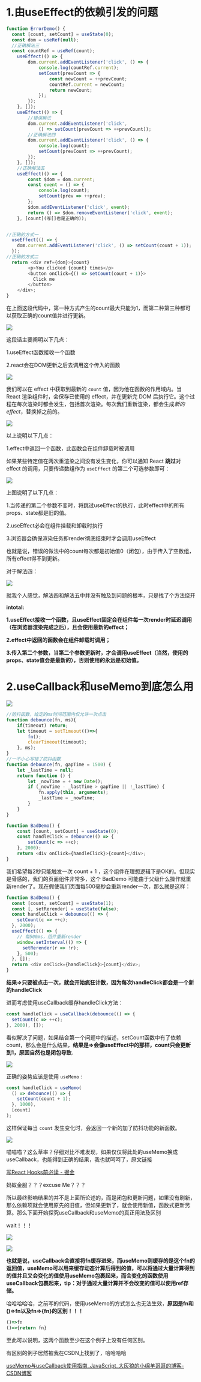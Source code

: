 # **1.由useEffect的依赖引发的问题**

```javascript
function ErrorDemo() {
  const [count, setCount] = useState(0);
  const dom = useRef(null);
  //正确解法三
  const countRef = useRef(count);
    useEffect(() => {
        dom.current.addEventListener('click', () => {
            console.log(countRef.current);
            setCount(prevCount => {
                const newCount = ++prevCount;
                countRef.current = newCount;
                return newCount;
            });
        });
    }, []);
    useEffect(() => {
		//错误解法
        dom.current.addEventListener('click', 
			() => setCount(prevCount => ++prevCount));
		//正确解法四
        dom.current.addEventListener('click', () => {
            console.log(count);
            setCount(prevCount => ++prevCount);
        });
    }, []);
	//正确解法五
    useEffect(() => {
        const $dom = dom.current;
        const event = () => {
            console.log(count);
            setCount(prev => ++prev);
        };
        $dom.addEventListener('click', event);
        return () => $dom.removeEventListener('click', event);
    }, [count](写[]也是正确的));


//正确的方式一
  useEffect(() => {
    dom.current.addEventListener('click', () => setCount(count + 1));
  });
//正确的方式二
  return <div ref={dom}>{count}
		<p>You clicked {count} times</p>
        <button onClick={() => setCount(count + 1)}>
          Click me
        </button>
	</div>;
}

```

在上面这段代码中，第一种方式产生的count最大只能为1，而第二种第三种都可以获取正确的count值并进行更新。

![](https://tcs.teambition.net/storage/111r0ed1e91c9224273cf01dc2878d267257?Signature=eyJhbGciOiJIUzI1NiIsInR5cCI6IkpXVCJ9.eyJBcHBJRCI6IjU5Mzc3MGZmODM5NjMyMDAyZTAzNThmMSIsIl9hcHBJZCI6IjU5Mzc3MGZmODM5NjMyMDAyZTAzNThmMSIsIl9vcmdhbml6YXRpb25JZCI6IiIsImV4cCI6MTYwOTMzOTg5NSwiaWF0IjoxNjA4NzM1MDk1LCJyZXNvdXJjZSI6Ii9zdG9yYWdlLzExMXIwZWQxZTkxYzkyMjQyNzNjZjAxZGMyODc4ZDI2NzI1NyJ9.4I7C_rYTCOE39JdjmLOpsoojeCSSPVPiIdZyrnktfb8&download=image.png "")

这段话主要阐明以下几点：

1.useEffect函数接收一个函数

2.react会在DOM更新之后去调用这个传入的函数

![](https://tcs.teambition.net/storage/111r1b37bc6d027d66f6b874912a62d6aa15?Signature=eyJhbGciOiJIUzI1NiIsInR5cCI6IkpXVCJ9.eyJBcHBJRCI6IjU5Mzc3MGZmODM5NjMyMDAyZTAzNThmMSIsIl9hcHBJZCI6IjU5Mzc3MGZmODM5NjMyMDAyZTAzNThmMSIsIl9vcmdhbml6YXRpb25JZCI6IiIsImV4cCI6MTYwOTMzOTg5NSwiaWF0IjoxNjA4NzM1MDk1LCJyZXNvdXJjZSI6Ii9zdG9yYWdlLzExMXIxYjM3YmM2ZDAyN2Q2NmY2Yjg3NDkxMmE2MmQ2YWExNSJ9.oKWlh_C1RfceqBiPcCFSU9U4qV95pgR_GXx4yr3FZKg&download=image.png "")

我们可以在 effect 中获取到最新的 `count` 值，因为他在函数的作用域内。当 React 渲染组件时，会保存已使用的 effect，并在更新完 DOM 后执行它。这个过程在每次渲染时都会发生，包括首次渲染。每次我们重新渲染，都会生成*新的 effect*，替换掉之前的。

![](https://tcs.teambition.net/storage/111r028046ab1b6f8277b147b7337460b0f7?Signature=eyJhbGciOiJIUzI1NiIsInR5cCI6IkpXVCJ9.eyJBcHBJRCI6IjU5Mzc3MGZmODM5NjMyMDAyZTAzNThmMSIsIl9hcHBJZCI6IjU5Mzc3MGZmODM5NjMyMDAyZTAzNThmMSIsIl9vcmdhbml6YXRpb25JZCI6IiIsImV4cCI6MTYwOTMzOTg5NSwiaWF0IjoxNjA4NzM1MDk1LCJyZXNvdXJjZSI6Ii9zdG9yYWdlLzExMXIwMjgwNDZhYjFiNmY4Mjc3YjE0N2I3MzM3NDYwYjBmNyJ9.rzZYi4vZFcxza8r4iREr2nRImTvP_uxsdFWfwsptClE&download=image.png "")

以上说明以下几点：

1.effect中返回一个函数，此函数会在组件卸载时被调用

如果某些特定值在两次重渲染之间没有发生变化，你可以通知 React **跳过**对 effect 的调用，只要传递数组作为 `useEffect` 的第二个可选参数即可：

![](https://tcs.teambition.net/storage/111ra4c7f338b3f79f4ec268461ee4168d96?Signature=eyJhbGciOiJIUzI1NiIsInR5cCI6IkpXVCJ9.eyJBcHBJRCI6IjU5Mzc3MGZmODM5NjMyMDAyZTAzNThmMSIsIl9hcHBJZCI6IjU5Mzc3MGZmODM5NjMyMDAyZTAzNThmMSIsIl9vcmdhbml6YXRpb25JZCI6IiIsImV4cCI6MTYwOTMzOTg5NSwiaWF0IjoxNjA4NzM1MDk1LCJyZXNvdXJjZSI6Ii9zdG9yYWdlLzExMXJhNGM3ZjMzOGIzZjc5ZjRlYzI2ODQ2MWVlNDE2OGQ5NiJ9.Xm1wlSQTL17dj9zwHEvoscDDc6M1Utq7A8prOcWZAL8&download=image.png "")

上图说明了以下几点：

1.当传递的第二个参数不变时，将跳过useEffect的执行，此时effect中的所有props、state都是旧的值。

2.useEffect必会在组件挂载和卸载时执行

3.浏览器会确保渲染任务即render彻底结束时才会调用useEffect

也就是说，错误的做法中的count每次都是初始值0（闭包），由于传入了空数组，所有effect得不到更新。

对于解法四：

![](https://tcs.teambition.net/storage/111r53f391b00551c2b897656bd5164613df?Signature=eyJhbGciOiJIUzI1NiIsInR5cCI6IkpXVCJ9.eyJBcHBJRCI6IjU5Mzc3MGZmODM5NjMyMDAyZTAzNThmMSIsIl9hcHBJZCI6IjU5Mzc3MGZmODM5NjMyMDAyZTAzNThmMSIsIl9vcmdhbml6YXRpb25JZCI6IiIsImV4cCI6MTYwOTMzOTg5NSwiaWF0IjoxNjA4NzM1MDk1LCJyZXNvdXJjZSI6Ii9zdG9yYWdlLzExMXI1M2YzOTFiMDA1NTFjMmI4OTc2NTZiZDUxNjQ2MTNkZiJ9.2pnc2lg48JWEADXleJ6IkyPVnkVplU1iYjJ_rjcnh0M&download=image.png "")

就我个人感觉，解法四和解法五中并没有触及到问题的根本，只是找了个方法绕开

**intotal:**

**1.useEffect接收一个函数，且useEffect固定会在组件每一次render时延迟调用（在浏览器渲染完成之后），且会使用最新的effect；**

**2.effect中返回的函数会在组件卸载时调用；**

**3.传入第二个参数，当第二个参数更新时，才会调用useEffect（当然，使用的props、state值会是最新的），否则使用的永远是初始值。**

# 2.useCallback和useMemo到底怎么用

![](https://tcs.teambition.net/storage/111r55ac0fb7e9e64f1406eb92dd9d6f86d1?Signature=eyJhbGciOiJIUzI1NiIsInR5cCI6IkpXVCJ9.eyJBcHBJRCI6IjU5Mzc3MGZmODM5NjMyMDAyZTAzNThmMSIsIl9hcHBJZCI6IjU5Mzc3MGZmODM5NjMyMDAyZTAzNThmMSIsIl9vcmdhbml6YXRpb25JZCI6IiIsImV4cCI6MTYwOTMzOTg5NSwiaWF0IjoxNjA4NzM1MDk1LCJyZXNvdXJjZSI6Ii9zdG9yYWdlLzExMXI1NWFjMGZiN2U5ZTY0ZjE0MDZlYjkyZGQ5ZDZmODZkMSJ9.NU73pNazfSCxCHVQAPnGjGRoNxl-gtHMw58bAOqdJHg&download=image.png "")

```javascript
//防抖函数，给定的ms时间范围内仅允许一次点击
function debounce(fn, ms){
    if(timeout) return;
    let timeout = setTimeout(()=>{
        fn();
        clearTimeout(timeout);
    }, ms);
}
//一不小心写错了防抖函数
function debounce(fn, gapTime = 1500) {
    let _lastTime = null;
    return function () {
        let _nowTime = + new Date();
        if (_nowTime - _lastTime > gapTime || !_lastTime) {
            fn.apply(this, arguments);
            _lastTime = _nowTime;
        }
    }
}

function BadDemo() {
    const [count, setCount] = useState(0);
    const handleClick = debounce(() => {
        setCount(c => ++c);
    }, 2000);
    return <div onClick={handleClick}>{count}</div>;
}
```

我们希望每2秒只能触发一次 count + 1 ，这个组件在理想逻辑下是OK的。但现实是骨感的，我们的页面组件非常多，这个 BadDemo 可能由于父级什么操作就重新render了。现在假使我们页面每500毫秒会重新render一次，那么就是这样：

```javascript
function BadDemo() {
  const [count, setCount] = useState(1);
  const [, setRerender] = useState(false);
  const handleClick = debounce(() => {
    setCount(c => ++c);
  }, 2000);
  useEffect(() => {
    // 每500ms，组件重新render
    window.setInterval(() => {
      setRerender(r => !r);
    }, 500);
  }, []);
  return <div onClick={handleClick}>{count}</div>;
}
```

**结果=>只要被点击一次，就会开始疯狂计数，因为每次handleClick都会是一个新的handleClick**

进而考虑使用useCallback缓存handleClick方法：

```javascript
const handleClick = useCallback(debounce(() => {
  setCount(c => ++c);
}, 2000), []);
```

看似解决了问题，如果结合第一个问题中的描述，setCount函数中有了依赖count，那么会是什么结果，**结果是=>会像useEffect中的那样，count只会更新到1，原因自然也是闭包导致.**

![](https://tcs.teambition.net/storage/111reebf175e0dd239be00e1e0185b721cef?Signature=eyJhbGciOiJIUzI1NiIsInR5cCI6IkpXVCJ9.eyJBcHBJRCI6IjU5Mzc3MGZmODM5NjMyMDAyZTAzNThmMSIsIl9hcHBJZCI6IjU5Mzc3MGZmODM5NjMyMDAyZTAzNThmMSIsIl9vcmdhbml6YXRpb25JZCI6IiIsImV4cCI6MTYwOTMzOTg5NSwiaWF0IjoxNjA4NzM1MDk1LCJyZXNvdXJjZSI6Ii9zdG9yYWdlLzExMXJlZWJmMTc1ZTBkZDIzOWJlMDBlMWUwMTg1YjcyMWNlZiJ9.ThkqmW3yD8ufQht6fbsx3LYEb5ftAROm2ZyjsViX48E&download=image.png "")

正确的姿势应该是使用 `useMemo` :

```javascript
const handleClick = useMemo(
  () => debounce(() => {
    setCount(count + 1);
  }, 1000),
  [count]
);
```

这样保证每当 `count` 发生变化时，会返回一个新的加了防抖功能的新函数。

![](https://tcs.teambition.net/storage/111r6e002e53620b4026019fe4418305d912?Signature=eyJhbGciOiJIUzI1NiIsInR5cCI6IkpXVCJ9.eyJBcHBJRCI6IjU5Mzc3MGZmODM5NjMyMDAyZTAzNThmMSIsIl9hcHBJZCI6IjU5Mzc3MGZmODM5NjMyMDAyZTAzNThmMSIsIl9vcmdhbml6YXRpb25JZCI6IiIsImV4cCI6MTYwOTMzOTg5NSwiaWF0IjoxNjA4NzM1MDk1LCJyZXNvdXJjZSI6Ii9zdG9yYWdlLzExMXI2ZTAwMmU1MzYyMGI0MDI2MDE5ZmU0NDE4MzA1ZDkxMiJ9.73wGZI3A-GK93WjZefxPM_zB5WckLUe4XXDm7FCE3x4&download=image.png "")

喵喵喵？这么草率？仔细对比不难发现，如果仅仅将此处的useMemo换成useCallback，也能得到正确的结果，我也就呵呵了，原文链接

[写React Hooks前必读 - 掘金](https://juejin.im/post/5e6ccbf86fb9a07cb52bddf1#heading-5)

蚂蚁金服？？？excuse Me？？？

所以最终影响结果的并不是上面所论述的，而是闭包和更新问题，如果没有刷新，那么依赖项就会使用原先的旧值，但如果更新了，就会使用新值，函数式更新另算。那么下面开始探究useCallback和useMemo的真正用法及区别

wait！！！

![](https://tcs.teambition.net/storage/111raf22639b25f1cde012ec17cebaa09a8b?Signature=eyJhbGciOiJIUzI1NiIsInR5cCI6IkpXVCJ9.eyJBcHBJRCI6IjU5Mzc3MGZmODM5NjMyMDAyZTAzNThmMSIsIl9hcHBJZCI6IjU5Mzc3MGZmODM5NjMyMDAyZTAzNThmMSIsIl9vcmdhbml6YXRpb25JZCI6IiIsImV4cCI6MTYwOTMzOTg5NSwiaWF0IjoxNjA4NzM1MDk1LCJyZXNvdXJjZSI6Ii9zdG9yYWdlLzExMXJhZjIyNjM5YjI1ZjFjZGUwMTJlYzE3Y2ViYWEwOWE4YiJ9.zNsOjhjqX795n8nf0ysfOc5ayjFd1V5s7iQq39w5zTM&download=image.png "")

![](https://tcs.teambition.net/storage/111r33c59f68d1bd3fd25725708076f51fe4?Signature=eyJhbGciOiJIUzI1NiIsInR5cCI6IkpXVCJ9.eyJBcHBJRCI6IjU5Mzc3MGZmODM5NjMyMDAyZTAzNThmMSIsIl9hcHBJZCI6IjU5Mzc3MGZmODM5NjMyMDAyZTAzNThmMSIsIl9vcmdhbml6YXRpb25JZCI6IiIsImV4cCI6MTYwOTMzOTg5NSwiaWF0IjoxNjA4NzM1MDk1LCJyZXNvdXJjZSI6Ii9zdG9yYWdlLzExMXIzM2M1OWY2OGQxYmQzZmQyNTcyNTcwODA3NmY1MWZlNCJ9.056W0n3lfZ3O-reDWHaUH9t-svFf6NVN_HpTZcqG9Nc&download=image.png "")

**也就是说，useCallback会直接将fn缓存进来，而useMemo则缓存的是这个fn的返回值，useMemo可以用来缓存动态计算后得到的值，可以将通过大量计算得到的值并且又会变化的值使用useMemo包裹起来，而会变化的函数使用useCallback包裹起来，tip：对于通过大量计算并不会改变的值可以使用ref存储。**

哈哈哈哈哈，之前写的代码，使用useMemo的方式怎么也无法生效，**原因是fn和()=>fn以及fn=>{fn}的区别！！！**

```javascript
()=>fn 
()=>{return fn}
```

至此可以说明，这两个函数至少在这个例子上没有任何区别。

有区别的例子居然被我在CSDN上找到了，哈哈哈哈

[useMemo与useCallback使用指南_JavaScript_大灰狼的小绵羊哥哥的博客-CSDN博客](https://blog.csdn.net/sinat_17775997/article/details/94453167)


